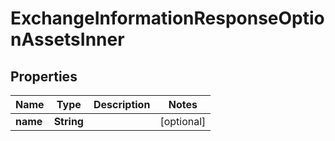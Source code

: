 

# ExchangeInformationResponseOptionAssetsInner


## Properties

| Name | Type | Description | Notes |
|------------ | ------------- | ------------- | -------------|
|**name** | **String** |  |  [optional] |



